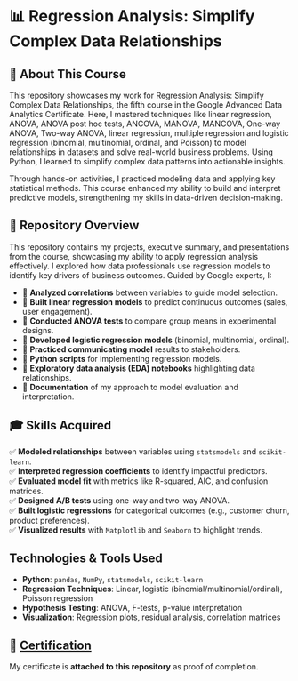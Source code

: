 # 📊 Regression Analysis: Simplify Complex Data Relationships  

## 📝 About This Course 
This repository showcases my work for Regression Analysis: Simplify Complex Data Relationships, the fifth course in the Google Advanced Data Analytics Certificate. Here, I mastered techniques like linear regression, ANOVA, ANOVA post hoc tests, ANCOVA, MANOVA, MANCOVA, One-way ANOVA, Two-way ANOVA, linear regression, multiple regression and logistic regression (binomial, multinomial, ordinal, and Poisson) to model relationships in datasets and solve real-world business problems. Using Python, I learned to simplify complex data patterns into actionable insights. 

Through hands-on activities, I practiced modeling data and applying key statistical methods. This course enhanced my ability to build and interpret predictive models, strengthening my skills in data-driven decision-making. 

## 📂 Repository Overview  
This repository contains my projects, executive summary, and presentations from the course, showcasing my ability to apply regression analysis effectively. I explored how data professionals use regression models to identify key drivers of business outcomes. Guided by Google experts, I:

- 📌 **Analyzed correlations** between variables to guide model selection.
- 📌 **Built linear regression models** to predict continuous outcomes (sales, user engagement).
- 📌 **Conducted ANOVA tests** to compare group means in experimental designs.
- 📌 **Developed logistic regression models** (binomial, multinomial, ordinal).
- 📌 **Practiced communicating model** results to stakeholders.
- 📌 **Python scripts** for implementing regression models.  
- 📌 **Exploratory data analysis (EDA) notebooks** highlighting data relationships.  
- 📌 **Documentation** of my approach to model evaluation and interpretation.  

## 🎓 Skills Acquired     
✅ **Modeled relationships** between variables using `statsmodels` and `scikit-learn`.  
✅ **Interpreted regression coefficients** to identify impactful predictors.  
✅ **Evaluated model fit** with metrics like R-squared, AIC, and confusion matrices.  
✅ **Designed A/B tests** using one-way and two-way ANOVA.  
✅ **Built logistic regressions** for categorical outcomes (e.g., customer churn, product preferences).  
✅ **Visualized results** with `Matplotlib` and `Seaborn` to highlight trends.  

## Technologies & Tools Used  
- **Python**: `pandas`, `NumPy`, `statsmodels`, `scikit-learn`  
- **Regression Techniques**: Linear, logistic (binomial/multinomial/ordinal), Poisson regression  
- **Hypothesis Testing**: ANOVA, F-tests, p-value interpretation  
- **Visualization**: Regression plots, residual analysis, correlation matrices  

## 📜 [Certification](https://www.coursera.org/account/accomplishments/verify/05E89A10ER0Z)  
My certificate is **attached to this repository** as proof of completion.  
